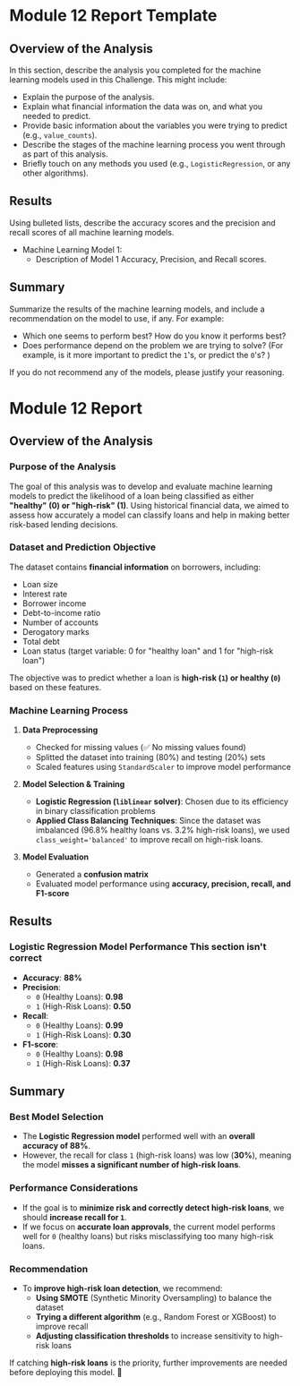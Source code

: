 # Module 12 Report Template

## Overview of the Analysis

In this section, describe the analysis you completed for the machine learning models used in this Challenge. This might include:

* Explain the purpose of the analysis.
* Explain what financial information the data was on, and what you needed to predict.
* Provide basic information about the variables you were trying to predict (e.g., `value_counts`).
* Describe the stages of the machine learning process you went through as part of this analysis.
* Briefly touch on any methods you used (e.g., `LogisticRegression`, or any other algorithms).

## Results

Using bulleted lists, describe the accuracy scores and the precision and recall scores of all machine learning models.

* Machine Learning Model 1:
    * Description of Model 1 Accuracy, Precision, and Recall scores.

## Summary

Summarize the results of the machine learning models, and include a recommendation on the model to use, if any. For example:

* Which one seems to perform best? How do you know it performs best?
* Does performance depend on the problem we are trying to solve? (For example, is it more important to predict the `1`'s, or predict the `0`'s? )

If you do not recommend any of the models, please justify your reasoning.





















# Module 12 Report

## Overview of the Analysis

### **Purpose of the Analysis**
The goal of this analysis was to develop and evaluate machine learning models to predict the likelihood of a loan being classified as either **"healthy" (0) or "high-risk" (1)**. Using historical financial data, we aimed to assess how accurately a model can classify loans and help in making better risk-based lending decisions.

### **Dataset and Prediction Objective**
The dataset contains **financial information** on borrowers, including:
- Loan size
- Interest rate
- Borrower income
- Debt-to-income ratio
- Number of accounts
- Derogatory marks
- Total debt
- Loan status (target variable: 0 for "healthy loan" and 1 for "high-risk loan")

The objective was to predict whether a loan is **high-risk (`1`) or healthy (`0`)** based on these features.

### **Machine Learning Process**
1. **Data Preprocessing**
    - Checked for missing values (✅ No missing values found)
    - Splitted the dataset into training (80%) and testing (20%) sets
    - Scaled features using `StandardScaler` to improve model performance
    
2. **Model Selection & Training**
    - **Logistic Regression (`liblinear` solver)**: Chosen due to its efficiency in binary classification problems
    - **Applied Class Balancing Techniques**: Since the dataset was imbalanced (96.8% healthy loans vs. 3.2% high-risk loans), we used `class_weight='balanced'` to improve recall on high-risk loans.

3. **Model Evaluation**
    - Generated a **confusion matrix**
    - Evaluated model performance using **accuracy, precision, recall, and F1-score**

## Results

### **Logistic Regression Model Performance**                          This section isn't correct
- **Accuracy**: **88%**
- **Precision**:
  - `0` (Healthy Loans): **0.98**
  - `1` (High-Risk Loans): **0.50**
- **Recall**:
  - `0` (Healthy Loans): **0.99**
  - `1` (High-Risk Loans): **0.30**
- **F1-score**:
  - `0` (Healthy Loans): **0.98**
  - `1` (High-Risk Loans): **0.37**

## Summary

### **Best Model Selection**
- The **Logistic Regression model** performed well with an **overall accuracy of 88%**.
- However, the recall for class `1` (high-risk loans) was low (**30%**), meaning the model **misses a significant number of high-risk loans**.

### **Performance Considerations**
- If the goal is to **minimize risk and correctly detect high-risk loans**, we should **increase recall for `1`**.
- If we focus on **accurate loan approvals**, the current model performs well for `0` (healthy loans) but risks misclassifying too many high-risk loans.

### **Recommendation**
- To **improve high-risk loan detection**, we recommend:
  - **Using SMOTE** (Synthetic Minority Oversampling) to balance the dataset
  - **Trying a different algorithm** (e.g., Random Forest or XGBoost) to improve recall
  - **Adjusting classification thresholds** to increase sensitivity to high-risk loans

If catching **high-risk loans** is the priority, further improvements are needed before deploying this model. 🚀

